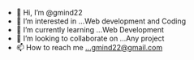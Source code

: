 - 👋 Hi, I’m @gmind22
- 👀 I’m interested in ...Web development and Coding
- 🌱 I’m currently learning ...Web Development
- 💞️ I’m looking to collaborate on ...Any project
- 📫 How to reach me ...gmind22@gmail.com

<!---
gmind22/gmind22 is a ✨ special ✨ repository because its `README.md` (this file) appears on your GitHub profile.
You can click the Preview link to take a look at your changes.
--->
